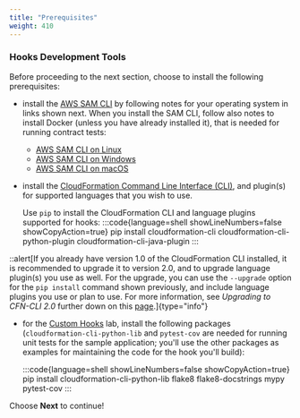 ```yaml
---
title: "Prerequisites"
weight: 410
---
```


### Hooks Development Tools
Before proceeding to the next section, choose to install the following prerequisites:

* install the [AWS SAM CLI](https://docs.aws.amazon.com/serverless-application-model/latest/developerguide/serverless-sam-reference.html#serverless-sam-cli) by following notes for your operating system in links shown next. When you install the SAM CLI, follow also notes to install Docker (unless you have already installed it), that is needed for running contract tests:

  - [AWS SAM CLI on Linux](https://docs.aws.amazon.com/serverless-application-model/latest/developerguide/serverless-sam-cli-install-linux.html)
  - [AWS SAM CLI on Windows](https://docs.aws.amazon.com/serverless-application-model/latest/developerguide/serverless-sam-cli-install-windows.html)
  - [AWS SAM CLI on macOS](https://docs.aws.amazon.com/serverless-application-model/latest/developerguide/serverless-sam-cli-install-mac.html)

* install the [CloudFormation Command Line Interface (CLI)](https://docs.aws.amazon.com/cloudformation-cli/latest/userguide/what-is-cloudformation-cli.html), and plugin(s) for supported languages that you wish to use.

  Use `pip` to install the CloudFormation CLI and language plugins supported for hooks:
  :::code{language=shell showLineNumbers=false showCopyAction=true}
  pip install cloudformation-cli cloudformation-cli-python-plugin cloudformation-cli-java-plugin
  :::

::alert[If you already have version 1.0 of the CloudFormation CLI installed, it is recommended to upgrade it to version 2.0, and to upgrade language plugin(s) you use as well. For the upgrade, you can use the `--upgrade` option for the `pip install` command shown previously, and include language plugins you use or plan to use. For more information, see *Upgrading to CFN-CLI 2.0* further down on this [page](https://docs.aws.amazon.com/cloudformation-cli/latest/userguide/what-is-cloudformation-cli.html#resource-type-setup).]{type="info"}

* for the [Custom Hooks](../example-in-python) lab, install the following packages (`cloudformation-cli-python-lib` and `pytest-cov` are needed for running unit tests for the sample application; you'll use the other packages as examples for maintaining the code for the hook you'll build):

  :::code{language=shell showLineNumbers=false showCopyAction=true}
  pip install cloudformation-cli-python-lib flake8 flake8-docstrings mypy pytest-cov
  :::

Choose **Next** to continue!
